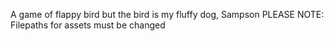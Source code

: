 A game of flappy bird but the bird is my fluffy dog, Sampson
PLEASE NOTE: Filepaths for assets must be changed
